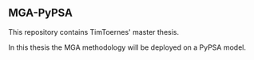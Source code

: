 ## MGA-PyPSA

This repository contains TimToernes' master thesis.

In this thesis the MGA methodology will be deployed on a PyPSA model. 
